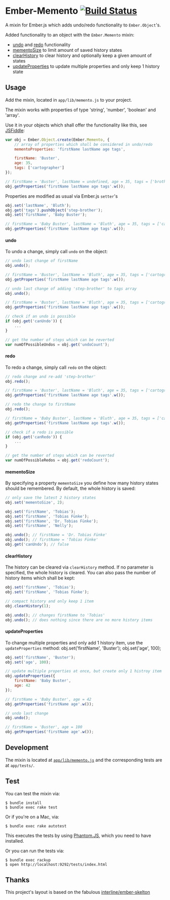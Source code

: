 Ember-Memento [![Build Status](https://secure.travis-ci.org/pangratz/ember-memento.png)](http://travis-ci.org/pangratz/ember-memento)
==============

A mixin for Ember.js which adds undo/redo functionality to `Ember.Object`'s.

Added functionality to an object with the `Ember.Memento` mixin:

* [undo](#undo) and [redo](#redo) functionality
* [mementoSize](#mementosize) to limit amount of saved history states
* [clearHistory](#clearhistory) to clear history and optionally keep a given amount of states
* [updateProperties](#updateproperties) to update multiple properties and only keep 1 history state

Usage
-----

Add the mixin, located in `app/lib/memento.js` to your project.

The mixin works with properties of type 'string', 'number', 'boolean' and 'array'.

Use it in your objects which shall offer the functionality like this, see [JSFiddle](http://jsfiddle.net/pangratz666/Dbvhe/):

```javascript
var obj = Ember.Object.create(Ember.Memento, {
    // array of properties which shall be considered in undo/redo
    mementoProperties: 'firstName lastName age tags',

    firstName: 'Buster',
    age: 35,
    tags: ['cartographer']
});

// firstName = 'Buster', lastName = undefined, age = 35, tags = ['brother', 'cartographer']
obj.getProperties('firstName lastName age tags'.w());
```

Properties are modified as usual via Ember.js `setter`'s

```javascript
obj.set('lastName', 'Bluth');
obj.get('tags').pushObject('step-brother');
obj.set('firstName', 'Baby Buster');

// firstName = 'Baby Buster', lastName = 'Bluth', age = 35, tags = ['cartographer', 'step-brother']
obj.getProperties('firstName lastName age tags'.w());
```

#### undo

To undo a change, simply call `undo` on the object:

```javascript
// undo last change of firstName
obj.undo();

// firstName = 'Buster', lastName = 'Bluth', age = 35, tags = ['cartographer', 'step-brother']
obj.getProperties('firstName lastName age tags'.w());

// undo last change of adding 'step-brother' to tags array
obj.undo();

// firstName = 'Buster', lastName = 'Bluth', age = 35, tags = ['cartographer']
obj.getProperties('firstName lastName age tags'.w());

// check if an undo is possible
if (obj.get('canUndo')) {
    ...
}

// get the number of steps which can be reverted
var numOfPossibleUndos = obj.get('undoCount');
```

#### redo

To redo a change, simply call `redo` on the object:

```javascript
// redo change and re-add 'step-brother'
obj.redo();

// firstName = 'Buster', lastName = 'Bluth', age = 35, tags = ['cartographer', 'step-brother']
obj.getProperties('firstName lastName age tags'.w());

// redo the change to firstName
obj.redo();

// firstName = 'Baby Buster', lastName = 'Bluth', age = 35, tags = ['cartographer', 'step-brother']
obj.getProperties('firstName lastName age tags'.w());

// check if a redo is possible
if (obj.get('canRedo')) {
    ...
}

// get the number of steps which can be reverted
var numOfPossibleRedos = obj.get('redoCount');
```

#### mementoSize

By specifying a property `mementoSize` you define how many history states should be remembered. By default, the whole history is saved:

```javascript
// only save the latest 2 history states
obj.set('mementoSize', 2);

obj.set('firstName', 'Tobias');
obj.set('firstName', 'Tobias Fünke');
obj.set('firstName', 'Dr. Tobias Fünke');
obj.set('firstName', 'Nelly');

obj.undo(); // firstName = 'Dr. Tobias Fünke'
obj.undo(); // firstName = 'Tobias Fünke'
obj.get('canUndo'); // false
```

#### clearHistory

The history can be cleared via `clearHistory` method. If no parameter is specified, the whole history is cleared. You can also pass the number of history items which shall be kept:

```javascript
obj.set('firstName', 'Tobias');
obj.set('firstName', 'Tobias Fünke');

// compact history and only keep 1 item
obj.clearHistory(1);

obj.undo(); // changes firstName to 'Tobias'
obj.undo(); // does nothing since there are no more history items
```

#### updateProperties

To change multiple properties and only add 1 history item, use the `updateProperties` method:
obj.set('firstName', 'Buster');
obj.set('age', 100);

```javascript
obj.set('firstName', 'Buster');
obj.set('age', 100);

// update multiple properties at once, but create only 1 histroy item
obj.updateProperties({
    firstName: 'Baby Buster',
    age: 42
});

// firstName = 'Baby Buster', age = 42
obj.getProperties('firstName age'.w());

// undo last change
obj.undo();

// firstName = 'Buster', age = 100
obj.getProperties('firstName age'.w());
```

Development
-----------

The mixin is located at [`app/lib/memento.js`](https://github.com/pangratz/ember-memento/blob/master/app/lib/memento.js) and the corresponding tests are at `app/tests/`.

Test
----

You can test the mixin via:

    $ bundle install 
    $ bundle exec rake test

Or if you're on a Mac, via:

    $ bundle exec rake autotest

This executes the tests by using [Phantom.JS](http://www.phantomjs.org/), which you need to have installed.

Or you can run the tests via:

    $ bundle exec rackup
    $ open http://localhost:9292/tests/index.html


Thanks
------

This project's layout is based on the fabulous [interline/ember-skelton](https://github.com/interline/ember-skeleton)
